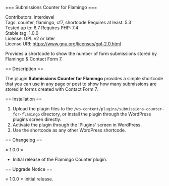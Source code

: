 === Submissions Counter for Flamingo ===

Contributors: interdevel  
Tags: counter, flamingo, cf7, shortcode
Requires at least: 5.3  
Tested up to: 6.7 
Requires PHP: 7.4  
Stable tag: 1.0.0  
License: GPL v2 or later  
License URI: https://www.gnu.org/licenses/gpl-2.0.html  

Provides a shortcode to show the number of form submissions stored by Flamingo & Contact Form 7.

== Description ==

The plugin **Submissions Counter for Flamingo** provides a simple shortcode that you can use in any page or post to show how many submissions are stored in forms created with Contact Form 7.

== Installation ==

1. Upload the plugin files to the `/wp-content/plugins/submissions-counter-for-flamingo` directory, or install the plugin through the WordPress plugins screen directly.
2. Activate the plugin through the 'Plugins' screen in WordPress.
3. Use the shortcode as any other WordPress shortcode.

== Changelog ==

= 1.0.0 =
* Initial release of the Flamingo Counter plugin.

== Upgrade Notice ==

= 1.0.0 =
Initial release.
